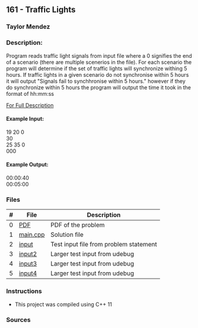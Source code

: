 ## 161 - Traffic Lights
### Taylor Mendez 
### Description:

Program reads traffic light signals from input file where a 0
signifies the end of a scenario (there are multiple scenerios in
the file). For each scenario the program will determine if the set
of traffic lights will synchronize withing 5 hours. If traffic
lights in a given scenario do not synchronise within 5 hours it will
output "Signals fail to synchhronise within 5 hours." however if they
do synchronize within 5 hours the program will output the time it took
in the format of hh:mm:ss

[For Full Description](./p161.pdf)

#### Example Input:

19 20   0  
30  
  25    35 0  
000

#### Example Output:

00:00:40  
00:05:00


### Files

|   #   | File                       | Description                                                |
| :---: | -------------------------- | ---------------------------------------------------------- |
|   0   | [PDF](./p161.pdf)          | PDF of the problem                                         |
|   1   | [main.cpp](./main.cpp)     | Solution file                                              |
|   2   | [input](./input.txt)       | Test input file from problem statement                     |
|   3   | [input2](./input2.txt)     | Larger test input from udebug                              |
|   4   | [input3](./input3.txt)     | Larger test input from udebug                              |
|   5   | [input4](./input4.txt)     | Larger test input from udebug                              |

### Instructions

- This project was compiled using C++ 11

### Sources
